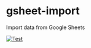 # gsheet-import
Import data from Google Sheets

[![Test](https://github.com/pezzu/gsheet-import/actions/workflows/node.js.yml/badge.svg)](https://github.com/pezzu/gsheet-import/actions/workflows/node.js.yml)